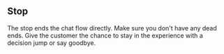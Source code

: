 ## Stop
The stop ends the chat flow directly. Make sure you don't have any dead ends. Give the customer the chance to stay in the experience with a decision jump or say goodbye.
